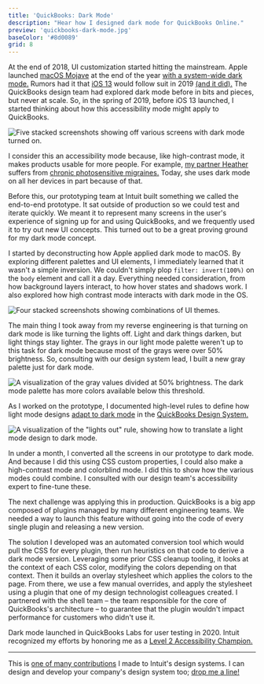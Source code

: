 ```yaml
---
title: 'QuickBooks: Dark Mode'
description: "Hear how I designed dark mode for QuickBooks Online."
preview: 'quickbooks-dark-mode.jpg'
baseColor: '#8d0089'
grid: 8
---
```


At the end of 2018, UI customization started hitting the mainstream. Apple launched [macOS Mojave](https://en.wikipedia.org/wiki/MacOS_Mojave) at the end of the year [with a system-wide dark mode.](https://www.macrumors.com/roundup/macos-10-14/#dark_mode) Rumors had it that [iOS 13](https://en.wikipedia.org/wiki/IOS_13) would follow suit in 2019 [(and it did).](https://www.macrumors.com/roundup/ios-13/#dark_mode) The QuickBooks design team had explored dark mode before in bits and pieces, but never at scale. So, in the spring of 2019, before iOS 13 launched, I started thinking about how this accessibility mode might apply to QuickBooks.

![Five stacked screenshots showing off various screens with dark mode turned on.](projects/quickbooks-dark-mode/collage.png "5424x3489")

I consider this an accessibility mode because, like high-contrast mode, it makes products usable for more people. For example, [my partner Heather](https://heatherromero.com) suffers from [chronic photosensitive migraines.](https://en.wikipedia.org/wiki/Photophobia) Today, she uses dark mode on all her devices in part because of that.

Before this, our prototyping team at Intuit built something we called the end-to-end prototype. It sat outside of production so we could test and iterate quickly. We meant it to represent many screens in the user's experience of signing up for and using QuickBooks, and we frequently used it to try out new UI concepts. This turned out to be a great proving ground for my dark mode concept.

<Player uses="projects/quickbooks-dark-mode/e2e" width="2048" height="1536" />

I started by deconstructing how Apple applied dark mode to macOS. By exploring different palettes and UI elements, I immediately learned that it wasn't a simple inversion. We couldn't simply plop `filter: invert(100%)` on the `body` element and call it a day. Everything needed consideration, from how background layers interact, to how hover states and shadows work. I also explored how high contrast mode interacts with dark mode in the OS.

![Four stacked screenshots showing combinations of UI themes.](projects/quickbooks-dark-mode/macos-explorations.png "4600x2624xno-rounding")

The main thing I took away from my reverse engineering is that turning on dark mode is like turning the lights off. Light and dark things darken, but light things stay lighter. The grays in our light mode palette weren't up to this task for dark mode because most of the grays were over 50% brightness. So, consulting with our design system lead, I built a new gray palette just for dark mode.

![A visualization of the gray values divided at 50% brightness. The dark mode palette has more colors available below this threshold.](projects/quickbooks-dark-mode/gray-palette.png "3000x2250")

As I worked on the prototype, I documented high-level rules to define how light mode designs [adapt to dark mode](https://designsystem.quickbooks.com/bolt/dark-mode/) in the [QuickBooks Design System.](https://designsystem.quickbooks.com/)

![A visualization of the "lights out" rule, showing how to translate a light mode design to dark mode.](projects/quickbooks-dark-mode/adaptation.png "3000x2250")

In under a month, I converted all the screens in our prototype to dark mode. And because I did this using CSS custom properties, I could also make a high-contrast mode and colorblind mode. I did this to show how the various modes could combine. I consulted with our design team's accessibility expert to fine-tune these.

<Player uses="projects/quickbooks-dark-mode/sizzle" width="1920" height="1080" />

The next challenge was applying this in production. QuickBooks is a big app composed of plugins managed by many different engineering teams. We needed a way to launch this feature without going into the code of every single plugin and releasing a new version.

The solution I developed was an automated conversion tool which would pull the CSS for every plugin, then run heuristics on that code to derive a dark mode version. Leveraging some prior CSS cleanup tooling, it looks at the context of each CSS color, modifying the colors depending on that context. Then it builds an overlay stylesheet which applies the colors to the page. From there, we use a few manual overrides, and apply the stylesheet using a plugin that one of my design technologist colleagues created. I partnered with the shell team – the team responsible for the core of QuickBooks's architecture – to guarantee that the plugin wouldn't impact performance for customers who didn't use it.

Dark mode launched in QuickBooks Labs for user testing in 2020. Intuit recognized my efforts by honoring me as a [Level 2 Accessibility Champion.](https://www.last-child.com/intuits-accessibility-champion-program/#:~:text=Level%202%20Champion%20%E2%80%93%20Training%20and%20Exploring)

---

This is [one of many contributions](/projects/design-systems) I made to Intuit's design systems. I can design and develop your company's design system too; [drop me a line!](mailto "Dark mode looks awesome!")
